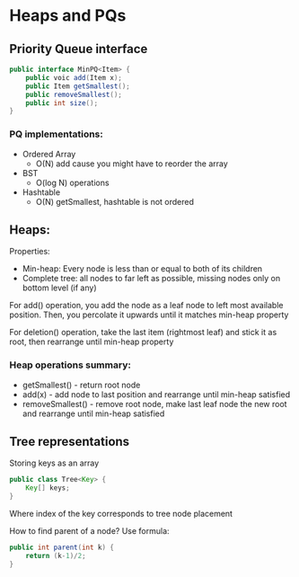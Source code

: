 # Heaps and PQs

## Priority Queue interface
```java
public interface MinPQ<Item> {
    public voic add(Item x);
    public Item getSmallest();
    public removeSmallest();
    public int size(); 
}
```

### PQ implementations:
- Ordered Array
    - O(N) add cause you might have to reorder the array
- BST
    - O(log N) operations
- Hashtable
    - O(N) getSmallest, hashtable is not ordered


## Heaps:
Properties:
- Min-heap: Every node is less than or equal to both of its children
- Complete tree: all nodes to far left as possible, missing nodes only on bottom level (if any)

For add() operation, you add the node as a leaf node to left most available position. Then, you percolate it upwards until it matches min-heap property

For deletion() operation, take the last item (rightmost leaf) and stick it as root, then rearrange until min-heap property

### Heap operations summary:
- getSmallest() - return root node
- add(x) - add node to last position and rearrange until min-heap satisfied
- removeSmallest() - remove root node, make last leaf node the new root and rearrange until min-heap satisfied

## Tree representations
Storing keys as an array

```java
public class Tree<Key> {
    Key[] keys;
}
```

Where index of the key corresponds to tree node placement

How to find parent of a node? Use formula:
```java
public int parent(int k) {
    return (k-1)/2;
}
```